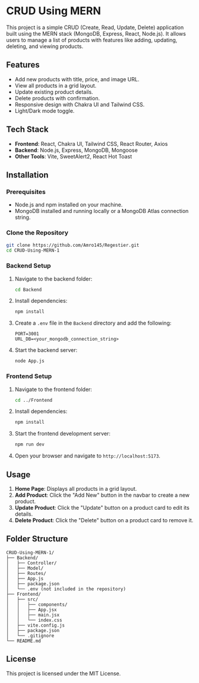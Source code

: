 # CRUD Using MERN

This project is a simple CRUD (Create, Read, Update, Delete) application built using the MERN stack (MongoDB, Express, React, Node.js). It allows users to manage a list of products with features like adding, updating, deleting, and viewing products.

## Features

- Add new products with title, price, and image URL.
- View all products in a grid layout.
- Update existing product details.
- Delete products with confirmation.
- Responsive design with Chakra UI and Tailwind CSS.
- Light/Dark mode toggle.

## Tech Stack

- **Frontend**: React, Chakra UI, Tailwind CSS, React Router, Axios
- **Backend**: Node.js, Express, MongoDB, Mongoose
- **Other Tools**: Vite, SweetAlert2, React Hot Toast

## Installation

### Prerequisites

- Node.js and npm installed on your machine.
- MongoDB installed and running locally or a MongoDB Atlas connection string.

### Clone the Repository

```bash
git clone https://github.com/Amro145/Regestier.git
cd CRUD-Using-MERN-1
```

### Backend Setup

1. Navigate to the backend folder:
   ```bash
   cd Backend
   ```

2. Install dependencies:
   ```bash
   npm install
   ```

3. Create a `.env` file in the `Backend` directory and add the following:
   ```
   PORT=3001
   URL_DB=<your_mongodb_connection_string>
   ```

4. Start the backend server:
   ```bash
   node App.js
   ```

### Frontend Setup

1. Navigate to the frontend folder:
   ```bash
   cd ../Frontend
   ```

2. Install dependencies:
   ```bash
   npm install
   ```

3. Start the frontend development server:
   ```bash
   npm run dev
   ```

4. Open your browser and navigate to `http://localhost:5173`.

## Usage

1. **Home Page**: Displays all products in a grid layout.
2. **Add Product**: Click the "Add New" button in the navbar to create a new product.
3. **Update Product**: Click the "Update" button on a product card to edit its details.
4. **Delete Product**: Click the "Delete" button on a product card to remove it.

## Folder Structure

```
CRUD-Using-MERN-1/
├── Backend/
│   ├── Controller/
│   ├── Model/
│   ├── Routes/
│   ├── App.js
│   ├── package.json
│   └── .env (not included in the repository)
├── Frontend/
│   ├── src/
│   │   ├── components/
│   │   ├── App.jsx
│   │   ├── main.jsx
│   │   └── index.css
│   ├── vite.config.js
│   ├── package.json
│   └── .gitignore
└── README.md
```

## License

This project is licensed under the MIT License.
